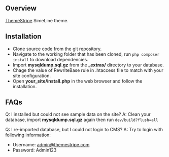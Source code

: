 ## Overview

[ThemeStripe](http://themestripe.com) SimeLine theme.

## Installation ##

- Clone source code from the git repository.
- Navigate to the working folder that has been cloned, run `php composer install` to download dependencies.
- Import **mysqldump.sql.gz** from the **_extras/** directory to your database.
- Chage the value of RewriteBase rule in .htaccess file to match with your site configuration.
- Open **your_site/install.php** in the web browser and follow the installation. 


## FAQs ##

Q: I installed but could not see sample data on the site?
A: Clean your database, import **mysqldump.sql.gz** again then run `dev/build?flush=all`

Q: I re-imported database, but I could not login to CMS?
A: Try to login with following information:

- Username: admin@themestripe.com
- Password: Admin123
